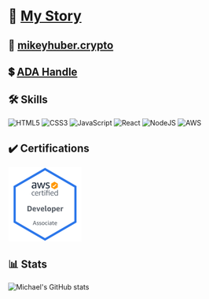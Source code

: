 # :book: [My Story](https://www.mikeyhuber.me/My-Story)

## :money_mouth_face: [mikeyhuber.crypto](https://ud.me/mikeyhuber.crypto)

## :heavy_dollar_sign: [ADA Handle](https://handle.me/mikeyhuber)

## :hammer_and_wrench: Skills

<!-- https://github.com/Ileriayo/markdown-badges#markdown-badges -->

![HTML5](https://img.shields.io/badge/html5-%23E34F26.svg?style=for-the-badge&logo=html5&logoColor=white) ![CSS3](https://img.shields.io/badge/css3-%231572B6.svg?style=for-the-badge&logo=css3&logoColor=white) ![JavaScript](https://img.shields.io/badge/javascript-%23323330.svg?style=for-the-badge&logo=javascript&logoColor=%23F7DF1E) ![React](https://img.shields.io/badge/react-%2320232a.svg?style=for-the-badge&logo=react&logoColor=%2361DAFB) ![NodeJS](https://img.shields.io/badge/node.js-6DA55F?style=for-the-badge&logo=node.js&logoColor=white) ![AWS](https://img.shields.io/badge/AWS-%23FF9900.svg?style=for-the-badge&logo=amazon-aws&logoColor=white)

## :heavy_check_mark: Certifications

[![AWS Developer Associate](/AWS-Developer-Associate-2020.png)](https://www.credly.com/badges/b8be6845-1c01-4205-8387-09a97be77004/public_url)

## :bar_chart: Stats

![Michael's GitHub stats](https://github-readme-stats.vercel.app/api?username=mshuber1981&show_icons=true&theme=react)
